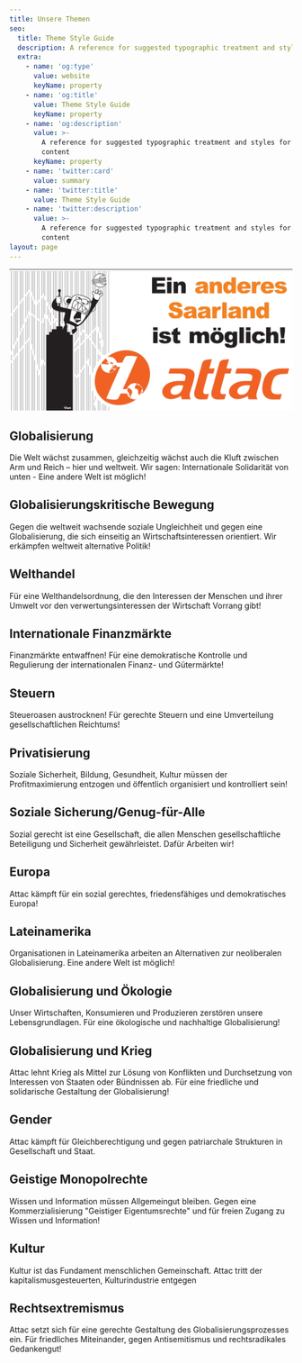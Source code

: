 ```yaml
---
title: Unsere Themen
seo:
  title: Theme Style Guide
  description: A reference for suggested typographic treatment and styles for your content
  extra:
    - name: 'og:type'
      value: website
      keyName: property
    - name: 'og:title'
      value: Theme Style Guide
      keyName: property
    - name: 'og:description'
      value: >-
        A reference for suggested typographic treatment and styles for your
        content
      keyName: property
    - name: 'twitter:card'
      value: summary
    - name: 'twitter:title'
      value: Theme Style Guide
    - name: 'twitter:description'
      value: >-
        A reference for suggested typographic treatment and styles for your
        content
layout: page
---
```

![Ein anderes Saarland ist möglich](/themen/images/attlogoaffe.jpg)

## **Globalisierung**

Die Welt wächst zusammen, gleichzeitig wächst auch die Kluft zwischen Arm und Reich – hier und weltweit. Wir sagen: Internationale Solidarität von unten - Eine andere Welt ist möglich!

## **Globalisierungskritische Bewegung** 

Gegen die weltweit wachsende soziale Ungleichheit und gegen eine Globalisierung, die sich einseitig an Wirtschaftsinteressen orientiert. Wir erkämpfen weltweit alternative Politik!

## **Welthandel**

Für eine Welthandelsordnung, die den Interessen der Menschen und ihrer Umwelt vor den verwertungsinteressen der Wirtschaft Vorrang gibt!

## **Internationale Finanzmärkte**

Finanzmärkte entwaffnen! Für eine demokratische Kontrolle und Regulierung der internationalen Finanz- und Gütermärkte!

## **Steuern**

Steueroasen austrocknen! Für gerechte Steuern und eine Umverteilung gesellschaftlichen Reichtums!

## **Privatisierung**

Soziale Sicherheit, Bildung, Gesundheit, Kultur müssen der Profitmaximierung entzogen und öffentlich organisiert und kontrolliert sein!

## Soziale Sicherung/Genug-für-Alle

Sozial gerecht ist eine Gesellschaft, die allen Menschen gesellschaftliche Beteiligung und Sicherheit gewährleistet. Dafür Arbeiten wir!

## **Europa**

Attac kämpft für ein sozial gerechtes, friedensfähiges und demokratisches Europa!

## **Lateinamerika**

Organisationen in Lateinamerika arbeiten an Alternativen zur neoliberalen Globalisierung. Eine andere Welt ist möglich!

## **Globalisierung und Ökologie**

Unser Wirtschaften, Konsumieren und Produzieren zerstören unsere Lebensgrundlagen. Für eine ökologische und nachhaltige Globalisierung!

## **Globalisierung und Krieg**

Attac lehnt Krieg als Mittel zur Lösung von Konflikten und Durchsetzung von Interessen von Staaten oder Bündnissen ab. Für eine friedliche und solidarische Gestaltung der Globalisierung!

## **Gender**

Attac kämpft für Gleichberechtigung und gegen patriarchale Strukturen in Gesellschaft und Staat.

## **Geistige Monopolrechte**

Wissen und Information müssen Allgemeingut bleiben. Gegen eine Kommerzialisierung "Geistiger Eigentumsrechte" und für freien Zugang zu Wissen und Information!

## **Kultur**

Kultur ist das Fundament menschlichen Gemeinschaft. Attac tritt der kapitalismusgesteuerten, Kulturindustrie entgegen

## **Rechtsextremismus**

Attac setzt sich für eine gerechte Gestaltung des Globalisierungsprozesses ein. Für friedliches Miteinander, gegen Antisemitismus und rechtsradikales Gedankengut!
